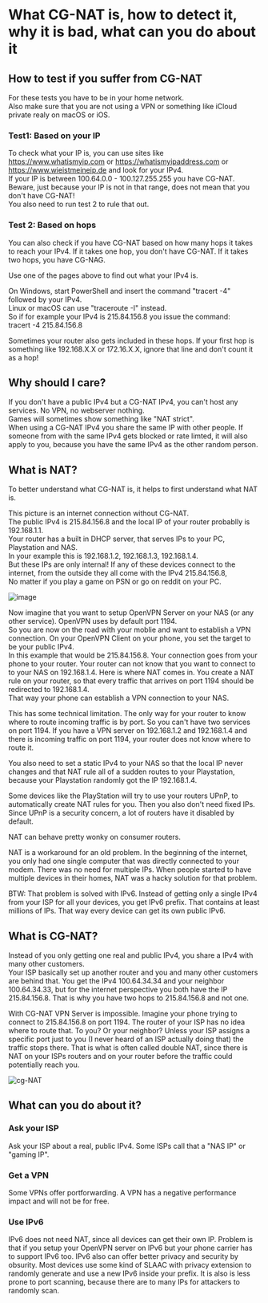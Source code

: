 # What CG-NAT is, how to detect it, why it is bad, what can you do about it

## How to test if you suffer from CG-NAT
For these tests you have to be in your home network.  
Also make sure that you are not using a VPN or something like iCloud private realy on macOS or iOS.

### Test1: Based on your IP
To check what your IP is, you can use sites like https://www.whatismyip.com or https://whatismyipaddress.com or  
https://www.wieistmeineip.de and look for your IPv4.  
If your IP is between 100.64.0.0 - 100.127.255.255 you have CG-NAT.  
Beware, just because your IP is not in that range, does not mean that you don't have CG-NAT!  
You also need to run test 2 to rule that out.  

### Test 2: Based on hops
You can also check if you have CG-NAT based on how many hops it takes to reach your IPv4. 
If it takes one hop, you don't have CG-NAT. 
If it takes two hops, you have CG-NAG. 

Use one of the pages above to find out what your IPv4 is.  

On Windows, start PowerShell and insert the command "tracert -4" followed by your IPv4.  
Linux or macOS can use "traceroute -I" instead.  
So if for example your IPv4 is 215.84.156.8 you issue the command:  
tracert -4 215.84.156.8

Sometimes your router also gets included in these hops. If your first hop is something like 192.168.X.X or 172.16.X.X, ignore that line and don't count it as a hop!

## Why should I care?
If you don't have a public IPv4 but a CG-NAT IPv4, you can't host any services. No VPN, no webserver nothing.  
Games will sometimes show something like "NAT strict".  
When using a CG-NAT IPv4 you share the same IP with other people. If someone from with the same IPv4 gets blocked or rate limted, it will also apply to you, because you have the same IPv4 as the other random person. 

## What is NAT?
To better understand what CG-NAT is, it helps to first understand what NAT is.  

This picture is an internet connection without CG-NAT.  
The public IPv4 is 215.84.156.8 and the local IP of your router probablly is 192.168.1.1.  
Your router has a built in DHCP server, that serves IPs to your PC, Playstation and NAS.  
In your example this is 192.168.1.2, 192.168.1.3, 192.168.1.4.  
But these IPs are only internal! If any of these devices connect to the internet, from the outside they all come with the IPv4 215.84.156.8,  
No matter if you play a game on PSN or go on reddit on your PC.  

![image](https://github.com/jameskimmel/network-stuff/assets/17176225/62b3c6d6-e402-48e3-8363-f4f65afc53bb)



Now imagine that you want to setup OpenVPN Server on your NAS (or any other service). OpenVPN uses by default port 1194.  
So you are now on the road with your moblie and want to establish a VPN connection. On your OpenVPN Client on your phone, you set the target to be your public IPv4.  
In this example that would be 215.84.156.8. Your connection goes from your phone to your router. 
Your router can not know that you want to connect to to your NAS on 192.168.1.4. Here is where NAT comes in. 
You create a NAT rule on your router, so that every traffic that arrives on port 1194 should be redirected to 192.168.1.4.  
That way your phone can establish a VPN connection to your NAS.

This has some technical limitation. The only way for your router to know where to route incoming traffic is by port. So you can't have two services on port 1194. 
If you have a VPN server on 192.168.1.2 and 192.168.1.4 and there is incoming traffic on port 1194, your router does not know where to route it. 

You also need to set a static IPv4 to your NAS so that the local IP never changes and that NAT rule all of a sudden routes to your Playstation, because your Playstation randomly got the IP 192.168.1.4. 

Some devices like the PlayStation will try to use your routers UPnP, to automatically create NAT rules for you. Then you also don't need fixed IPs. Since UPnP is a security concern, a lot of routers have it disabled by default. 

NAT can behave pretty wonky on consumer routers. 

NAT is a workaround for an old problem. In the beginning of the internet, you only had one single computer that was directly connected to your modem. There was no need for multiple IPs. When people started to have multiple devices in their homes, NAT was a hacky solution for that problem. 

BTW: That problem is solved with IPv6. Instead of getting only a single IPv4 from your ISP for all your devices, you get IPv6 prefix. That contains at least millions of IPs. 
That way every device can get its own public IPv6. 


## What is CG-NAT?
Instead of you only getting one real and public IPv4, you share a IPv4 with many other customers.  
Your ISP basically set up another router and you and many other customers are behind that. 
You get the IPv4 100.64.34.34 and your neighbor 100.64.34.33, but for the internet perspective you both have the IP 215.84.156.8. 
That is why you have two hops to 215.84.156.8 and not one.  

With CG-NAT VPN Server is impossible. Imagine your phone trying to connect to 215.84.156.8 on port 1194. The router of your ISP has no idea where to route that. To you? Or your neighbor? Unless your ISP assigns a specific port just to you (I never heard of an ISP actually doing that) the traffic stops there. That is what is often called double NAT, since there is NAT on your ISPs routers and on your router before the traffic could potentially reach you. 

![cg-NAT](https://github.com/jameskimmel/network-stuff/assets/17176225/0611202f-f8da-4a07-b8e6-3debaf92e29a)

## What can you do about it?

### Ask your ISP
Ask your ISP about a real, public IPv4. Some ISPs call that a "NAS IP" or "gaming IP".  

### Get a VPN
Some VPNs offer portforwarding. A VPN has a negative performance impact and will not be for free. 

### Use IPv6 
IPv6 does not need NAT, since all devices can get their own IP. Problem is that if you setup your OpenVPN server on IPv6 but your phone carrier has to support IPv6 too. 
IPv6 also can offer better privacy and security by obsurity. Most devices use some kind of SLAAC with privacy extension to randomly generate and use a new IPv6 inside your prefix. 
It is also is less prone to port scanning, because there are to many IPs for attackers to randomly scan. 

